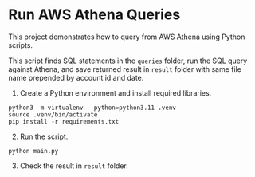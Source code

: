 # Run AWS Athena Queries

This project demonstrates how to query from AWS Athena using Python scripts.

This script finds SQL statements in the `queries` folder, run the SQL query against Athena, and save returned result in `result` folder with same file name prepended by account id and date.

1. Create a Python environment and install required libraries.

```
python3 -m virtualenv --python=python3.11 .venv
source .venv/bin/activate
pip install -r requirements.txt
```

2. Run the script.

```
python main.py
```

3. Check the result in `result` folder.
